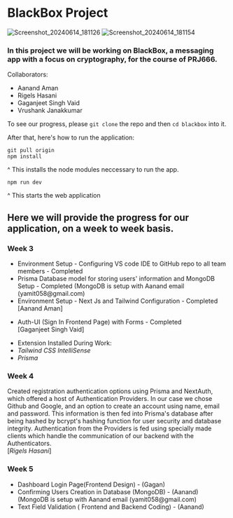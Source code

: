# BlackBox Project
![Screenshot_20240614_181126](https://github.com/rigelshasani/BlackBox/assets/64705055/3c0a1c42-3943-48df-9e01-bc1a3a02a784)
![Screenshot_20240614_181154](https://github.com/rigelshasani/BlackBox/assets/64705055/46a6359f-0816-42aa-ac05-ea995edd278b)



### In this project we will be working on BlackBox, a messaging app with a focus on cryptography, for the course of PRJ666.
Collaborators:
<ul>
  <li>
    Aanand Aman
  </li>
  <li>
    Rigels Hasani
  </li>
  <li>
    Gaganjeet Singh Vaid
  </li>
  <li>
    Vrushank Janakkumar
  </li>
</ul>


To see our progress, please ```git clone``` the repo and then ```cd blackbox``` into it. </br>

After that, here's how to run the application: </br>
```
git pull origin 
npm install
```
^ This installs the node modules neccessary to run the app. <br/>
```
npm run dev
```
^ This starts the web application <br/>




## Here we will provide the progress for our application, on a week to week basis.

### Week 3

<ul>
  <li>
   Environment Setup - Configuring VS code IDE to GitHub repo to all team members - Completed 
  </li>
  <li>
    Prisma Database model for storing users' information and MongoDB Setup - Completed 
    (MongoDB is setup with Aanand email (yamit058@gmail.com)
  </li>
  <li>
    Environment Setup - Next Js and Tailwind Configuration - Completed 
  </li>
  [Aanand Aman]
</ul>



<ul>
  <li>
   Auth-UI (Sign In Frontend Page) with Forms - Completed 
  </li>
  [Gaganjeet Singh Vaid]
</ul>


<ul>
  <li>
   Extension Installed During Work: 
  </li>
   <li>
  <i>Tailwind CSS IntelliSense </i> 
  </li>
   <li>
   <i>Prisma </i>
  </li>
  
</ul>


### Week 4

Created registration authentication options using Prisma and NextAuth, which offered a host of Authentication Providers. In our case we chose Github and Google, and an option to create an account using name, email and password. This information is then fed into Prisma's database after being hashed by bcrypt's hashing function for user security and database integrity. Authentication from the Providers is fed using specially made clients which handle the communication of our backend with the Authenticators. </br> 
[*Rigels Hasani*]

### Week 5

<ul>
  <li>
   Dashboard Login Page(Frontend Design) - (Gagan) 
  </li>
  <li>
   Confirming Users Creation in Database (MongoDB) - (Aanand) 
    (MongoDB is setup with Aanand email (yamit058@gmail.com)
  </li>
  <li>
    Text Field Validation ( Frontend and Backend Coding) - (Aanand)
  </li>
</ul>



